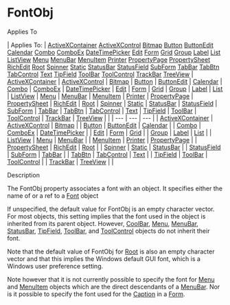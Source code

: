




<h1 class="heading"><span class="name">FontObj</span></h1>

Applies To

| Applies To: | [ActiveXContainer](./activexcontainer.md) [ActiveXControl](./activexcontrol.md) [Bitmap](./bitmap.md) [Button](./button.md) [ButtonEdit](./buttonedit.md) [Calendar](./calendar.md) [Combo](./combo.md) [ComboEx](./comboex.md) [DateTimePicker](./datetimepicker.md) [Edit](./edit.md) [Form](./form.md) [Grid](./grid.md) [Group](./group.md) [Label](./label.md) [List](./list.md) [ListView](./listview.md) [Menu](./menu.md) [MenuBar](./menubar.md) [MenuItem](./menuitem.md) [Printer](./printer.md) [PropertyPage](./propertypage.md) [PropertySheet](./propertysheet.md) [RichEdit](./richedit.md) [Root](./root.md) [Spinner](./spinner.md) [Static](./static.md) [StatusBar](./statusbar.md) [StatusField](./statusfield.md) [SubForm](./subform.md) [TabBar](./tabbar.md) [TabBtn](./tabbtn.md) [TabControl](./tabcontrol.md) [Text](./text.md) [TipField](./tipfield.md) [ToolBar](./toolbar.md) [ToolControl](./toolcontrol.md) [TrackBar](./trackbar.md) [TreeView](./treeview.md) | [ActiveXContainer](./activexcontainer.md) | [ActiveXControl](./activexcontrol.md) | [Bitmap](./bitmap.md) | [Button](./button.md) | [ButtonEdit](./buttonedit.md) | [Calendar](./calendar.md) | [Combo](./combo.md) | [ComboEx](./comboex.md) | [DateTimePicker](./datetimepicker.md) | [Edit](./edit.md) | [Form](./form.md) | [Grid](./grid.md) | [Group](./group.md) | [Label](./label.md) | [List](./list.md) | [ListView](./listview.md) | [Menu](./menu.md) | [MenuBar](./menubar.md) | [MenuItem](./menuitem.md) | [Printer](./printer.md) | [PropertyPage](./propertypage.md) | [PropertySheet](./propertysheet.md) | [RichEdit](./richedit.md) | [Root](./root.md) | [Spinner](./spinner.md) | [Static](./static.md) | [StatusBar](./statusbar.md) | [StatusField](./statusfield.md) | [SubForm](./subform.md) | [TabBar](./tabbar.md) | [TabBtn](./tabbtn.md) | [TabControl](./tabcontrol.md) | [Text](./text.md) | [TipField](./tipfield.md) | [ToolBar](./toolbar.md) | [ToolControl](./toolcontrol.md) | [TrackBar](./trackbar.md) | [TreeView](./treeview.md) |  |
| --- | --- | ---  |
| [ActiveXContainer](./activexcontainer.md) | [ActiveXControl](./activexcontrol.md) | [Bitmap](./bitmap.md) |
| [Button](./button.md) | [ButtonEdit](./buttonedit.md) | [Calendar](./calendar.md) |
| [Combo](./combo.md) | [ComboEx](./comboex.md) | [DateTimePicker](./datetimepicker.md) |
| [Edit](./edit.md) | [Form](./form.md) | [Grid](./grid.md) |
| [Group](./group.md) | [Label](./label.md) | [List](./list.md) |
| [ListView](./listview.md) | [Menu](./menu.md) | [MenuBar](./menubar.md) |
| [MenuItem](./menuitem.md) | [Printer](./printer.md) | [PropertyPage](./propertypage.md) |
| [PropertySheet](./propertysheet.md) | [RichEdit](./richedit.md) | [Root](./root.md) |
| [Spinner](./spinner.md) | [Static](./static.md) | [StatusBar](./statusbar.md) |
| [StatusField](./statusfield.md) | [SubForm](./subform.md) | [TabBar](./tabbar.md) |
| [TabBtn](./tabbtn.md) | [TabControl](./tabcontrol.md) | [Text](./text.md) |
| [TipField](./tipfield.md) | [ToolBar](./toolbar.md) | [ToolControl](./toolcontrol.md) |
| [TrackBar](./trackbar.md) | [TreeView](./treeview.md) |  |


Description


The FontObj property associates a font with an object. It specifies either the name of or a ref to a [Font](./font.md) object


If unspecified, the default value for FontObj is an empty character vector. For most objects, this setting implies that the font used in the object is inherited from its parent object. However, [CoolBar](./coolbar.md), [Menu](./menu.md), [MenuBar](./menubar.md), [StatusBar](./statusbar.md), [TipField](./tipfield.md), [ToolBar](./toolbar.md), and [ToolControl](./toolcontrol.md) objects do not inherit their font.


Note that the default value of FontObj for [Root](./root.md) is also an empty character vector and that this implies the Windows default GUI font, which is a Windows user preference setting.


Note however that it is not currently possible to specify the font for [Menu](./menu.md) and [MenuItem](./menuitem.md) objects which are the direct descendants of a [MenuBar](./menubar.md). Nor is it possible to specify the font used for the [Caption](caption.md) in a [Form](./form.md).



